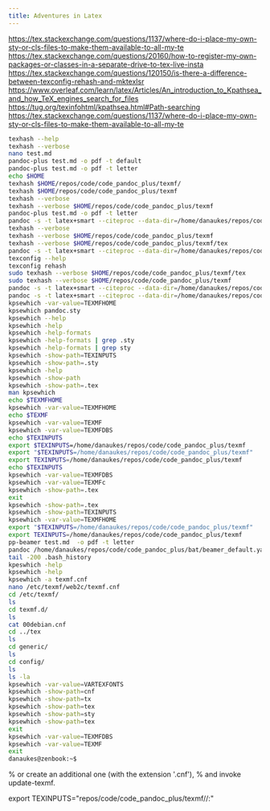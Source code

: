 ```yaml
---
title: Adventures in Latex
---
```


https://tex.stackexchange.com/questions/1137/where-do-i-place-my-own-sty-or-cls-files-to-make-them-available-to-all-my-te
https://tex.stackexchange.com/questions/20160/how-to-register-my-own-packages-or-classes-in-a-separate-drive-to-tex-live-insta
https://tex.stackexchange.com/questions/120150/is-there-a-difference-between-texconfig-rehash-and-mktexlsr
https://www.overleaf.com/learn/latex/Articles/An_introduction_to_Kpathsea_and_how_TeX_engines_search_for_files
https://tug.org/texinfohtml/kpathsea.html#Path-searching
https://tex.stackexchange.com/questions/1137/where-do-i-place-my-own-sty-or-cls-files-to-make-them-available-to-all-my-te

```bash
texhash --help
texhash --verbose
nano test.md
pandoc-plus test.md -o pdf -t default
pandoc-plus test.md -o pdf -t letter
echo $HOME
texhash $HOME/repos/code/code_pandoc_plus/texmf/
texhash $HOME/repos/code/code_pandoc_plus/texmf
texhash --verbose
texhash --verbose $HOME/repos/code/code_pandoc_plus/texmf
pandoc-plus test.md -o pdf -t letter
pandoc -s -t latex+smart --citeproc --data-dir=/home/danaukes/repos/code/code_pandoc_plus/pandoc --template=letter.tex --pdf-engine=xelatex --wrap=none --reference-links -o "test.pdf" "test.md"
texhash --verbose
texhash --verbose $HOME/repos/code/code_pandoc_plus/texmf
texhash --verbose $HOME/repos/code/code_pandoc_plus/texmf/tex
pandoc -s -t latex+smart --citeproc --data-dir=/home/danaukes/repos/code/code_pandoc_plus/pandoc --template=letter.tex --pdf-engine=xelatex --wrap=none --reference-links -o "test.pdf" "test.md"
texconfig --help
texconfig rehash
sudo texhash --verbose $HOME/repos/code/code_pandoc_plus/texmf/tex
sudo texhash --verbose $HOME/repos/code/code_pandoc_plus/texmf
pandoc -s -t latex+smart --citeproc --data-dir=/home/danaukes/repos/code/code_pandoc_plus/pandoc --template=letter.tex --pdf-engine=xelatex --wrap=none --reference-links -o "test.pdf" "test.md"
pandoc -s -t latex+smart --citeproc --data-dir=/home/danaukes/repos/code/code_pandoc_plus/pandoc --template=letter.tex  --wrap=none --reference-links -o "test.pdf" "test.md"
kpsewhich -var-value=TEXMFHOME
kpsewhich pandoc.sty
kpsewhich --help
kpsewhich -help
kpsewhich -help-formats
kpsewhich -help-formats | grep .sty
kpsewhich -help-formats | grep sty
kpsewhich -show-path=TEXINPUTS
kpsewhich -show-path=.sty
kpsewhich -help
kpsewhich -show-path
kpsewhich -show-path=.tex
man kpsewhich
echo $TEXMFHOME
kpsewhich -var-value=TEXMFHOME
echo $TEXMF
kpsewhich -var-value=TEXMF
kpsewhich -var-value=TEXMFDBS
echo $TEXINPUTS
export $TEXINPUTS=/home/danaukes/repos/code/code_pandoc_plus/texmf
export "$TEXINPUTS=/home/danaukes/repos/code/code_pandoc_plus/texmf"
export TEXINPUTS=/home/danaukes/repos/code/code_pandoc_plus/texmf
echo $TEXINPUTS 
kpsewhich -var-value=TEXMFDBS
kpsewhich -var-value=TEXMFc
kpsewhich -show-path=.tex
exit
kpsewhich -show-path=.tex
kpsewhich -show-path=TEXINPUTS
kpsewhich -var-value=TEXMFHOME
export "$TEXINPUTS=/home/danaukes/repos/code/code_pandoc_plus/texmf"
export TEXINPUTS=/home/danaukes/repos/code/code_pandoc_plus/texmf
pp-beamer test.md  -o pdf -t letter
pandoc /home/danaukes/repos/code/code_pandoc_plus/bat/beamer_default.yaml -V titlegraphic="/home/danaukes/repos/code/code_pandoc_plus/support/fulton.png" -s -t beamer --pdf-engine=xelatex --slide-level=2 -o "test.pdf" "test.md"
tail -200 .bash_history
kpeswhich -help
kpsewhich -help
kpsewhich -a texmf.cnf
nano /etc/texmf/web2c/texmf.cnf 
cd /etc/texmf/
ls
cd texmf.d/
ls
cat 00debian.cnf 
cd ../tex
ls
cd generic/
ls
cd config/
ls
ls -la
kpsewhich -var-value=VARTEXFONTS
kpsewhich -show-path=cnf
kpsewhich -show-path=tx
kpsewhich -show-path=tex
kpsewhich -show-path=sty
kpsewhich -show-path=tex
exit
kpsewhich -var-value=TEXMFDBS
kpsewhich -var-value=TEXMF
exit
danaukes@zenbook:~$ 

```


% or create an additional one (with the extension '.cnf'),
% and invoke update-texmf.

export TEXINPUTS="repos/code/code_pandoc_plus/texmf//:"

